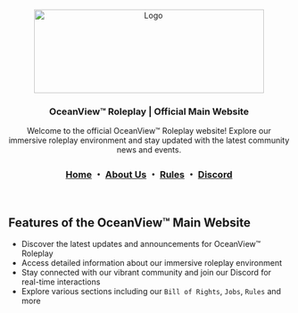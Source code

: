 <!-- PROJECT LOGO -->
<br />
<p align="center">
  <a href="https://oceanviewrp.github.io/">
    <img src="https://oceanviewrp.github.io/images/logo20.png" alt="Logo" width="412" height="150">
  </a>
  <h3 align="center">OceanView™ Roleplay | Official Main Website</h3>
  <p align="center">Welcome to the official OceanView™ Roleplay website! Explore our immersive roleplay environment and stay updated with the latest community news and events.
    <br/>
    <h3 align="center">
      <b><a href="https://oceanviewrp.github.io/">Home</a></b> ・
      <a href="https://oceanviewrp.github.io/about">About Us</a> ・
      <a href="https://oceanviewrp.github.io/rules">Rules</a> ・
      <a href="https://discord.gg/C5v2PV3sfu">Discord</a>
    </h3>
    <div align="center">
    </div>
    <br/>
  </p>
</p>

<!-- FEATURES OF OCEANVIEW MAIN WEBSITE -->
## Features of the OceanView™ Main Website

* Discover the latest updates and announcements for OceanView™ Roleplay<br>
* Access detailed information about our immersive roleplay environment<br>
* Stay connected with our vibrant community and join our Discord for real-time interactions<br>
* Explore various sections including our <code>Bill of Rights</code>, <code>Jobs</code>, <code>Rules</code> and more<br>
